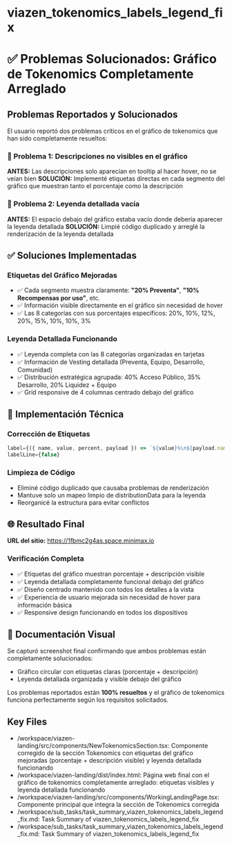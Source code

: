 # viazen_tokenomics_labels_legend_fix

# ✅ Problemas Solucionados: Gráfico de Tokenomics Completamente Arreglado

## Problemas Reportados y Solucionados
El usuario reportó dos problemas críticos en el gráfico de tokenomics que han sido completamente resueltos:

### 🎯 Problema 1: Descripciones no visibles en el gráfico
**ANTES:** Las descripciones solo aparecían en tooltip al hacer hover, no se veían bien
**SOLUCIÓN:** Implementé etiquetas directas en cada segmento del gráfico que muestran tanto el porcentaje como la descripción

### 🎯 Problema 2: Leyenda detallada vacía
**ANTES:** El espacio debajo del gráfico estaba vacío donde debería aparecer la leyenda detallada
**SOLUCIÓN:** Limpié código duplicado y arreglé la renderización de la leyenda detallada

## ✅ Soluciones Implementadas

### Etiquetas del Gráfico Mejoradas
- ✅ Cada segmento muestra claramente: **"20% Preventa"**, **"10% Recompensas por uso"**, etc.
- ✅ Información visible directamente en el gráfico sin necesidad de hover
- ✅ Las 8 categorías con sus porcentajes específicos: 20%, 10%, 12%, 20%, 15%, 10%, 10%, 3%

### Leyenda Detallada Funcionando
- ✅ Leyenda completa con las 8 categorías organizadas en tarjetas
- ✅ Información de Vesting detallada (Preventa, Equipo, Desarrollo, Comunidad)
- ✅ Distribución estratégica agrupada: 40% Acceso Público, 35% Desarrollo, 20% Liquidez + Equipo
- ✅ Grid responsive de 4 columnas centrado debajo del gráfico

## 🔧 Implementación Técnica

### Corrección de Etiquetas
```typescript
label={({ name, value, percent, payload }) => `${value}%\n${payload.name}`}
labelLine={false}
```

### Limpieza de Código
- Eliminé código duplicado que causaba problemas de renderización
- Mantuve solo un mapeo limpio de distributionData para la leyenda
- Reorganicé la estructura para evitar conflictos

## 🌐 Resultado Final
**URL del sitio:** https://1fbmc2g4as.space.minimax.io

### Verificación Completa
- ✅ Etiquetas del gráfico muestran porcentaje + descripción visible
- ✅ Leyenda detallada completamente funcional debajo del gráfico
- ✅ Diseño centrado mantenido con todos los detalles a la vista
- ✅ Experiencia de usuario mejorada sin necesidad de hover para información básica
- ✅ Responsive design funcionando en todos los dispositivos

## 📸 Documentación Visual
Se capturó screenshot final confirmando que ambos problemas están completamente solucionados:
- Gráfico circular con etiquetas claras (porcentaje + descripción)
- Leyenda detallada organizada y visible debajo del gráfico

Los problemas reportados están **100% resueltos** y el gráfico de tokenomics funciona perfectamente según los requisitos solicitados. 

 ## Key Files

- /workspace/viazen-landing/src/components/NewTokenomicsSection.tsx: Componente corregido de la sección Tokenomics con etiquetas del gráfico mejoradas (porcentaje + descripción visible) y leyenda detallada funcionando
- /workspace/viazen-landing/dist/index.html: Página web final con el gráfico de tokenomics completamente arreglado: etiquetas visibles y leyenda detallada funcionando
- /workspace/viazen-landing/src/components/WorkingLandingPage.tsx: Componente principal que integra la sección de Tokenomics corregida
- /workspace/sub_tasks/task_summary_viazen_tokenomics_labels_legend_fix.md: Task Summary of viazen_tokenomics_labels_legend_fix
- /workspace/sub_tasks/task_summary_viazen_tokenomics_labels_legend_fix.md: Task Summary of viazen_tokenomics_labels_legend_fix
